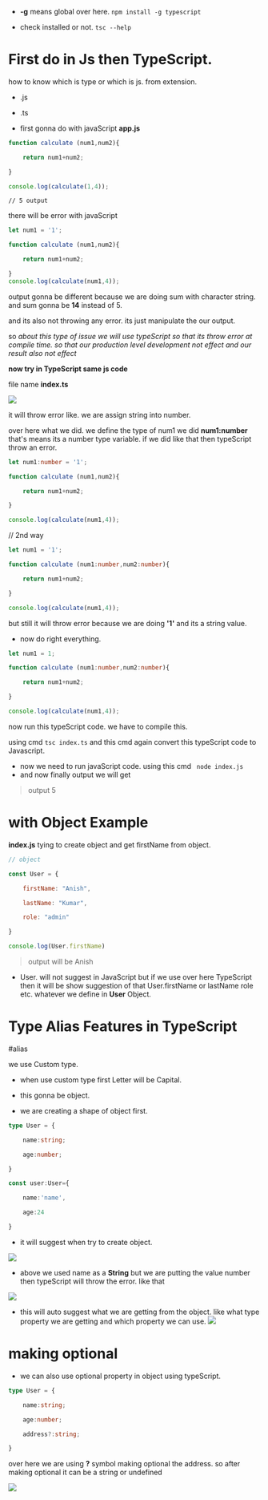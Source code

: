 - **-g** means global over here.
``npm install -g typescript``

- check installed or not. 
``tsc --help``


# First do in Js then TypeScript.

how to know which is type or which is js. from extension.
- .js
- .ts

- first gonna do with javaScript
**app.js**

```js
function calculate (num1,num2){

    return num1+num2;

}

console.log(calculate(1,4));
```
``// 5 output``



there will be error with javaScript 
```js
let num1 = '1';

function calculate (num1,num2){

    return num1+num2;

}
console.log(calculate(num1,4));
```

output gonna be different because we are doing sum with character string.
and sum gonna be **14** instead of 5.

and its also not throwing any error. its just manipulate the our output.

so *about this type of issue we will use typeScript so that its throw error at compile time. so that our production level development not effect and our result also not effect*



**now try in TypeScript same js code**

file name **index.ts**


![](https://i.imgur.com/JR2QNGA.png)


it will throw error like. we are assign string into number.

over here what we did. we define the type of num1  we did **num1:number** that's means its a number type variable. if we did like that then typeScript throw an error.

```ts
let num1:number = '1';

function calculate (num1,num2){

    return num1+num2;

}

console.log(calculate(num1,4));
```

// 2nd way
```ts
let num1 = '1';

function calculate (num1:number,num2:number){

    return num1+num2;

}

console.log(calculate(num1,4));
```

but still it will throw error because we are doing **'1'** and its a string value.


- now do right everything.
```ts
let num1 = 1;

function calculate (num1:number,num2:number){

    return num1+num2;

}

console.log(calculate(num1,4));
```

now run this typeScript code. we have to compile this.

using cmd ``tsc index.ts``
and this cmd again convert this typeScript code to Javascript.

- now we need to run javaScript code. using this cmd `` node index.js``
- and now finally output we will get
> output 5




#  with Object Example

**index.js** tying to create object and get firstName from object.

```js
// object

const User = {

    firstName: "Anish",

    lastName: "Kumar",

    role: "admin"

}

console.log(User.firstName)
```

> output will be Anish

- User. will not suggest in JavaScript but if we use over here TypeScript then it will be show suggestion of that User.firstName or lastName role etc. whatever we define in **User** Object.


# Type Alias Features in TypeScript

#alias
  

we use Custom type.

- when use custom type first Letter will be Capital.

- this gonna be object.

- we are creating a shape of object first.


```ts
type User = {

    name:string;

    age:number;

}

const user:User={

    name:'name',

    age:24

}
```


- it will suggest when try to create object.

![](https://i.imgur.com/cdyZOvD.png)



- above we used name as a **String** but we are putting the value number then typeScript will throw the error.
like that

![](https://i.imgur.com/b6PsQFH.png)



- this will auto suggest what we are getting from the object. like what type property we are getting and which property we can use.
![](https://i.imgur.com/sLaE7mb.png)




# making optional

- we can also use optional property in object using typeScript.


```ts
type User = {

    name:string;

    age:number;

    address?:string;

}
```

over here we are using **?** symbol making optional the address. 
so after making optional it can be a string or undefined 

![](https://i.imgur.com/v8kj6tK.png)



